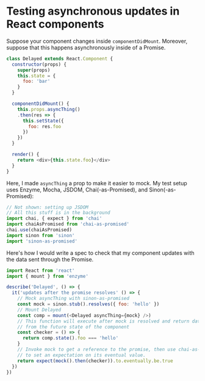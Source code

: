 # Testing asynchronous updates in React components

Suppose your component changes inside `componentDidMount`. Moreover, suppose that this happens asynchronously inside of a Promise.

```javascript
class Delayed extends React.Component {
  constructor(props) {
    super(props)
    this.state = {
      foo: 'bar'
    }
  }

  componentDidMount() {
    this.props.asyncThing()
    .then(res => {
      this.setState({
        foo: res.foo
      })
    })
  }

  render() {
    return <div>{this.state.foo}</div>
  }  
}
```

Here, I made `asyncThing` a prop to make it easier to mock. My test setup uses Enzyme, Mocha, JSDOM, Chai(-as-Promised), and Sinon(-as-Promised):

```javascript
// Not shown: setting up JSDOM
// All this stuff is in the background
import chai, { expect } from 'chai'
import chaiAsPromised from 'chai-as-promised'
chai.use(chaiAsPromised)
import sinon from 'sinon'
import 'sinon-as-promised'
```

Here's how I would write a spec to check that my component updates with the data sent through the Promise.

```javascript
import React from 'react'
import { mount } from 'enzyme'

describe('Delayed', () => {
  it('updates after the promise resolves' () => {
    // Mock asyncThing with sinon-as-promised
    const mock = sinon.stub().resolves({ foo: 'hello' })
    // Mount Delayed
    const comp = mount(<Delayed asyncThing={mock} />)
    // This function will execute after mock is resolved and return data
    // from the future state of the component
    const checker = () => {
      return comp.state().foo === 'hello'
    }
    // Invoke mock to get a reference to the promise, then use chai-as-promised
    // to set an expectation on its eventual value.
    return expect(mock().then(checker)).to.eventually.be.true
  })
})
```
